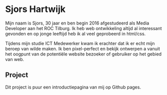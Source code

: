 
# Sjors Hartwijk

Mijn naam is Sjors, 30 jaar en ben begin 2016 afgestudeerd als Media Developer aan het ROC Tilburg. Ik heb web ontwikkeling altijd al interessant gevonden en op jonge leeftijd heb ik al veel geprobeerd in html/css.

Tijdens mijn studie ICT Medewerker kwam ik erachter dat ik er echt mijn beroep van wilde maken. Ik ben pixel-perfect en bekijk ontwerpen a vanuit het oogpunt van de potentiële website bezoeker of gebruiker op het gebied van web.

## Project
Dit project is puur een introductiepagina van mij op Github pages.


